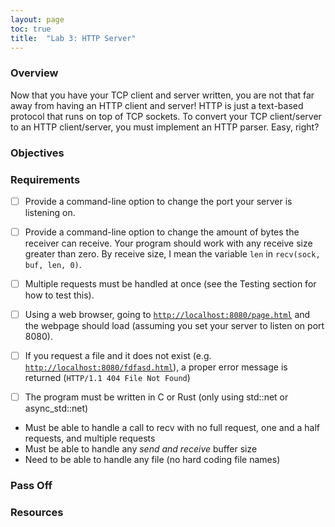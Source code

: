 ```yaml
---
layout: page
toc: true
title:  "Lab 3: HTTP Server"
---
```


### Overview

Now that you have your TCP client and server written, you are not that far away from having an HTTP client and server! HTTP is just a text-based protocol that runs on top of TCP sockets. To convert your TCP client/server to an HTTP client/server, you must implement an HTTP parser. Easy, right?

### Objectives


### Requirements

- [ ] Provide a command-line option to change the port your server is listening on.

- [ ] Provide a command-line option to change the amount of bytes the receiver can receive. Your program should work with any receive size greater than zero. By receive size, I mean the variable `len` in `recv(sock, buf, len, 0)`.

- [ ] Multiple requests must be handled at once (see the Testing section for how to test this).

- [ ] Using a web browser, going to [`http://localhost:8080/page.html`](http://localhost:8080/page.html) and the webpage should load (assuming you set your server to listen on port 8080).

- [ ] If you request a file and it does not exist (e.g. [`http://localhost:8080/fdfasd.html`](http://localhost:8080/fdfasd.html)), a proper error message is returned (`HTTP/1.1 404 File Not Found`)

- [ ] The program must be written in C or Rust (only using std::net or async_std::net)

- Must be able to handle a call to recv with no full request, one and a half requests, and multiple requests
- Must be able to handle any *send and receive* buffer size
- Need to be able to handle any file (no hard coding file names)


### Pass Off


### Resources

